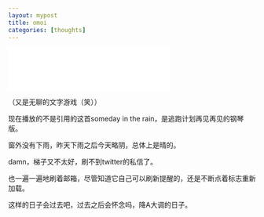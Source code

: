 ```yaml
---
layout: mypost
title: omoi
categories: [thoughts]
---
```


<iframe frameborder="no" 
border="0" 
marginwidth="0" 
marginheight="0" 
width=330 
height=86 src="//music.163.com/outchain/player?type=2&id=29836456&auto=0&height=66"></iframe>

（又是无聊的文字游戏（笑））

现在播放的不是引用的这首someday in the rain，是逃跑计划再见再见的钢琴版。



窗外没有下雨，昨天下雨之后今天略阴，总体上是晴的。



damn，梯子又不太好，刷不到twitter的私信了。

也一遍一遍地刷着邮箱，尽管知道它自己可以刷新提醒的，还是不断点着标志重新加载。



这样的日子会过去吧，过去之后会怀念吗，降A大调的日子。